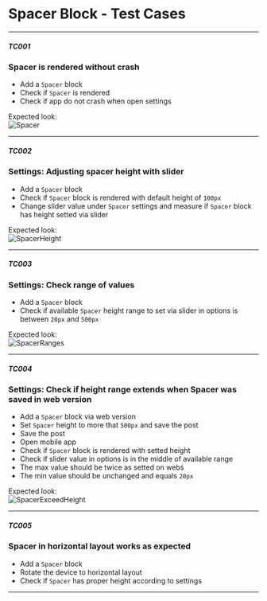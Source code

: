 # Spacer Block - Test Cases

--------------------------------------------------------------------------------

##### TC001

### Spacer is rendered without crash

-   Add a `Spacer` block
-   Check if `Spacer` is rendered
-   Check if app do not crash when open settings

Expected look:  
![Spacer](../resources/spacer.png)

--------------------------------------------------------------------------------

##### TC002

### Settings: Adjusting spacer height with slider

-   Add a `Spacer` block
-   Check if `Spacer` block is rendered with default height of `100px`
-   Change slider value under `Spacer` settings and measure if `Spacer` block has height setted via slider

Expected look:  
![SpacerHeight](../resources/spacer-height.png)

--------------------------------------------------------------------------------

##### TC003

### Settings: Check range of values

-   Add a `Spacer` block
-   Check if available `Spacer` height range to set via slider in options is between `20px` and `500px`

Expected look:  
![SpacerRanges](../resources/spacer-max-height.png)

--------------------------------------------------------------------------------

##### TC004

### Settings: Check if height range extends when Spacer was saved in web version

-   Add a `Spacer` block via web version
-   Set `Spacer` height to more that `500px` and save the post
-   Save the post
-   Open mobile app
-   Check if `Spacer` block is rendered with setted height
-   Check if slider value in options is in the middle of available range
-   The max value should be twice as setted on webś
-   The min value should be unchanged and equals `20px`

Expected look:  
![SpacerExceedHeight](../resources/spacer-exceed-height.png)

--------------------------------------------------------------------------------

##### TC005

### Spacer in horizontal layout works as expected

-   Add a `Spacer` block
-   Rotate the device to horizontal layout
-   Check if `Spacer` has proper height according to settings

--------------------------------------------------------------------------------
